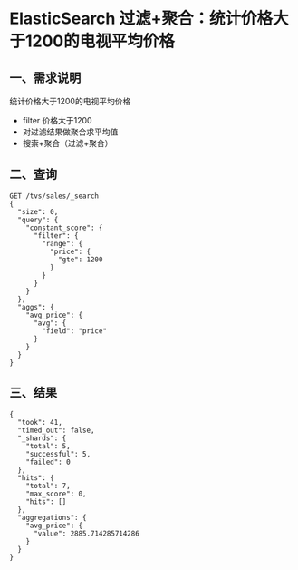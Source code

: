 # ElasticSearch 过滤+聚合：统计价格大于1200的电视平均价格

## 一、需求说明

统计价格大于1200的电视平均价格
* filter 价格大于1200
* 对过滤结果做聚合求平均值
* 搜索+聚合（过滤+聚合）


## 二、查询


```
GET /tvs/sales/_search 
{
  "size": 0,
  "query": {
    "constant_score": {
      "filter": {
        "range": {
          "price": {
            "gte": 1200
          }
        }
      }
    }
  },
  "aggs": {
    "avg_price": {
      "avg": {
        "field": "price"
      }
    }
  }
}
```

## 三、结果

```
{
  "took": 41,
  "timed_out": false,
  "_shards": {
    "total": 5,
    "successful": 5,
    "failed": 0
  },
  "hits": {
    "total": 7,
    "max_score": 0,
    "hits": []
  },
  "aggregations": {
    "avg_price": {
      "value": 2885.714285714286
    }
  }
}
```

